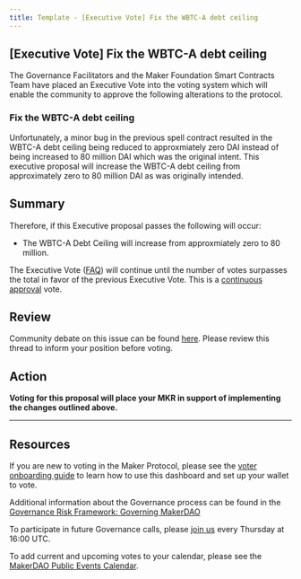```yaml
---
title: Template - [Executive Vote] Fix the WBTC-A debt ceiling
---
```


## [Executive Vote] Fix the WBTC-A debt ceiling

The Governance Facilitators and the Maker Foundation Smart Contracts Team have placed an Executive Vote into the voting system which will enable the community to approve the following alterations to the protocol.

### Fix the WBTC-A debt ceiling

Unfortunately, a minor bug in the previous spell contract resulted in the WBTC-A debt ceiling being reduced to approxmiately zero DAI instead of being increased to 80 million DAI which was the original intent. This executive proposal will increase the WBTC-A debt ceiling from approximately zero to 80 million DAI as was originally intended.

## Summary

Therefore, if this Executive proposal passes the following will occur:

- The WBTC-A Debt Ceiling will increase from approxmiately zero to 80 million.

The Executive Vote ([FAQ](https://community-development.makerdao.com/makerdao-mcd-faqs/faqs#governance)) will continue until the number of votes surpasses the total in favor of the previous Executive Vote. This is a [continuous approval](https://community-development.makerdao.com/makerdao-mcd-faqs/faqs/governance#what-is-continuous-approval-voting) vote.

## Review

Community debate on this issue can be found [here](https://forum.makerdao.com/t/3603). Please review this thread to inform your position before voting.

## Action

**Voting for this proposal will place your MKR in support of implementing the changes outlined above.**

---

## Resources

If you are new to voting in the Maker Protocol, please see the [voter onboarding guide](https://community-development.makerdao.com/onboarding/voter-onboarding) to learn how to use this dashboard and set up your wallet to vote.

Additional information about the Governance process can be found in the [Governance Risk Framework: Governing MakerDAO](https://community-development.makerdao.com/governance/governance-risk-framework)

To participate in future Governance calls, please [join us](https://community-development.makerdao.com/governance/governance-and-risk-meetings) every Thursday at 16:00 UTC.

To add current and upcoming votes to your calendar, please see the [MakerDAO Public Events Calendar](https://calendar.google.com/calendar/embed?src=makerdao.com_3efhm2ghipksegl009ktniomdk%40group.calendar.google.com&ctz=America%2FLos_Angeles).
